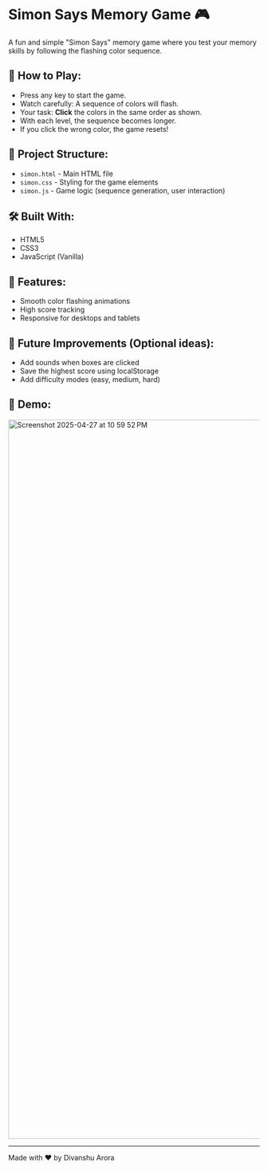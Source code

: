 # Simon Says Memory Game 🎮

A fun and simple "Simon Says" memory game where you test your memory skills by following the flashing color sequence.

## 🚀 How to Play:
- Press any key to start the game.
- Watch carefully: A sequence of colors will flash.
- Your task: **Click** the colors in the same order as shown.
- With each level, the sequence becomes longer.
- If you click the wrong color, the game resets!

## 📂 Project Structure:
- `simon.html` - Main HTML file
- `simon.css` - Styling for the game elements
- `simon.js` - Game logic (sequence generation, user interaction)

## 🛠️ Built With:
- HTML5
- CSS3
- JavaScript (Vanilla)

## 🎯 Features:
- Smooth color flashing animations
- High score tracking
- Responsive for desktops and tablets

## 🌟 Future Improvements (Optional ideas):
- Add sounds when boxes are clicked
- Save the highest score using localStorage
- Add difficulty modes (easy, medium, hard)

## 📸 Demo:
<img width="1440" alt="Screenshot 2025-04-27 at 10 59 52 PM" src="https://github.com/user-attachments/assets/2ce6d722-34ee-4801-929e-95d48cb612d5" />

---

Made with ❤️ by Divanshu Arora
